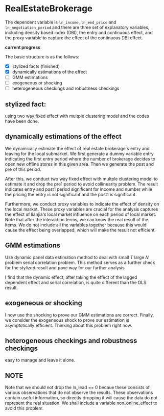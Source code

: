 # RealEstateBrokerage

The dependent variable is `ln_income`, `ln_end_price` and `ln_negotiation_period` and there are three set of explanatory variables, including density based index (DBI), the entry and continuous effect, and the proxy variable to capture the effect of the continuous DBI effect.

**current progress**:

The basic structure is as the follows:

- [x] stylized facts (finished)
- [x] dynamically estimations of the effect
- [ ] GMM estimations
- [ ] exogeneous or shocking
- [ ] heterogeneous checkings and robustness checkings

## stylized fact:

using two way fixed effect with multple clustering model and the codes have been done.

## dynamically estimations of the effect

We dynamically estimate the effect of real estate brokerage's entry and leaving for the local submarket. We first generate a dummy variable entry indicating the first entry period where the number of brokerage decides to open new offline stores in this given area. Then we generate the post and pre of this period.

After this, we conduct two way fixed effect with multple clustering model to estimate it and drop the pre1 period to avoid collinearity problem. The result indicates entry and post1 period significant for income and number while the pricing the entry is not significant and the post1 is significant.

Furthermore, we conduct proxy variables to indicate the effect of density on the local market. These proxy variables are crucial for the analysis captures the effect of lianjia's local market influence on each period of local market. Note that after the interaction terms, we can know the real result of the items. We do not include all the variables together because this would cause the effect being overlapped, which will make the result not efficient.

## GMM estimations

Use dynamic panel data estimation method to deal with small $T$ large $N$ problem serial correlation problem. This method serves as a further check for the stylized result and pave way for our further analysis.

I find that the dynamic effect, after taking the effect of the lagged dependent effect and serial correlation, is quite different than the OLS result.

## exogeneous or shocking

I now use the shocking to prove our GMM estimations are correct. Finally, we consider the exogeneous shock to prove our estimation is asymptotically efficient. Thinking about this problem right now.

## heterogeneous checkings and robustness checkings

easy to manage and leave it alone.

## NOTE

Note that we should not drop the ln_lead == 0 becaue these consists of various observations that do not observe the results. These observations contain useful information, so directly dropping it will cause the data do not represent the real situation. We shall include a variable non_online_effect to avoid this problem.
